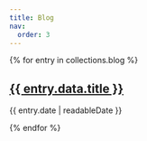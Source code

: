```yaml
---
title: Blog
nav:
  order: 3
---
```


<div class="stack">

{% for entry in collections.blog %}

  <article class="blog">
    <h2 class="blog__title"><a href="{{ entry.url }}">{{ entry.data.title }}</a></h2>
    <p class="blog__meta">{{ entry.date | readableDate }}</p>
  </article>
{% endfor %}

</div>
